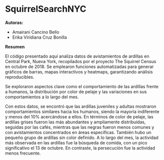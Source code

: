 # SquirrelSearchNYC
**Autoras:**

  - Amairani Cancino Bello
  - Erika Viridiana Cruz Bonilla

**Resumen**

El código presentado aquí analiza datos de avistamientos de ardillas en Central Park, Nueva York, recopilados por el proyecto The Squirrel Census en octubre de 2018. Se emplearon funciones automatizadas para generar gráficos de barras, mapas interactivos y heatmaps, garantizando análisis reproducibles.

Se exploraron aspectos clave como el comportamiento de las ardillas frente a humanos, la distribución por color de pelaje y las variaciones en sus comportamientos a lo largo del mes.

Con estos datos, se encontró que las ardillas juveniles y adultas mostraron comportamientos similares hacia los humanos, siendo la mayoría indiferente y menos del 10% acercándose a ellos. En términos de color de pelaje, las ardillas grises fueron las más abundantes y ampliamente distribuidas, seguidas por las cafés, mientras que las negras fueron menos comunes y con avistamientos concentrados en áreas específicas. También hubo un pequeño grupo de ardillas sin color definido. A lo largo del mes, la actividad más observada en las ardillas fue la búsqueda de comida, con un pico significativo el 13 de octubre. En contraste, la persecución fue la actividad menos frecuente.

